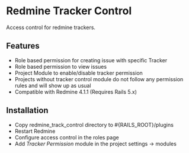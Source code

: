 # Redmine Tracker Control

Access control for redmine trackers.

## Features

* Role based permission for creating issue with specific Tracker
* Role based permission to view issues
* Project Module to enable/disable tracker permission
* Projects without tracker control module do not follow any permission rules and will show up as usual
* Compatible with Redmine 4.1.1 (Requires Rails 5.x)

## Installation

* Copy redmine_track_control directory to #{RAILS_ROOT}/plugins
* Restart Redmine
* Configure access control in the roles page
* Add _Tracker Permission_ module in the project settings -> modules
